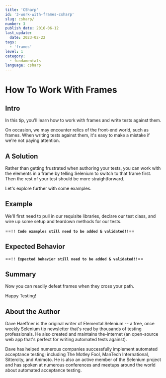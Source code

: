 ```yaml
---
title: 'CSharp'
id: '3-work-with-frames-csharp'
slug: csharp/
number: 3
publish_date: 2016-06-12
last_update: 
  date: 2023-02-22
tags:
  - 'frames'
level: 1
category: 
  - fundamentals
language: csharp 
---
```


# How To Work With Frames

## Intro

In this tip, you'll learn how to work with frames and write tests against them.

On occasion, we may encounter relics of the front-end world, such as frames. When writing tests against them, it's easy to make a mistake if we're not paying attention.

## A Solution

Rather than getting frustrated when authoring your tests, you can work with the elements in a frame by telling Selenium to switch to that frame first. Then the rest of your test should be more straightforward.

Let's explore further with some examples.

## Example

We'll first need to pull in our requisite libraries, declare our test class, and wire up some setup and teardown methods for our tests.

==**`!! Code examples still need to be added & validated!!`**==

## Expected Behavior

==**`!! Expected behavior still need to be added & validated!!`**==

## Summary

Now you can readily defeat frames when they cross your path.

Happy Testing!

## About the Author

Dave Haeffner is the original writer of Elemental Selenium -- a free, once weekly Selenium tip newsletter that's read by thousands of testing professionals. He also created and maintains the-internet (an open-source web app that's perfect for writing automated tests against).

Dave has helped numerous companies successfully implement automated acceptance testing; including The Motley Fool, ManTech International, Sittercity, and Animoto. He is also an active member of the Selenium project and has spoken at numerous conferences and meetups around the world about automated acceptance testing.
